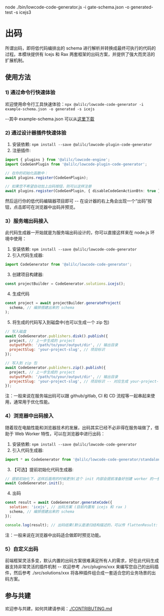 node ./bin/lowcode-code-generator.js -i gate-schema.json -o generated-test -s icejs3

# 出码

所谓出码，即将低代码编排出的 schema 进行解析并转换成最终可执行的代码的过程。本模块提供有 Icejs 和 Rax 两套框架的出码方案，并提供了强大而灵活的扩展机制。

## 使用方法

### 1) 通过命令行快速体验

欢迎使用命令行工具快速体验：`npx @alilc/lowcode-code-generator -i example-schema.json -o generated -s icejs`

--其中 example-schema.json 可以从[这里下载](https://unpkg.com/@alilc/lowcode-code-generator@beta/example-schema.json)

### 2) 通过设计器插件快速体验

1. 安装依赖: `npm install --save @alilc/lowcode-plugin-code-generator`
2. 注册插件:

```ts
import { plugins } from '@alilc/lowcode-engine';
import CodeGenPlugin from '@alilc/lowcode-plugin-code-generator';

// 在你的初始化函数中：
await plugins.register(CodeGenPlugin);

// 如果您不希望自动加上出码按钮，则可以这样注册
await plugins.register(CodeGenPlugin, { disableCodeGenActionBtn: true });
```

然后运行你的低代码编辑器项目即可 -- 在设计器的右上角会出现一个“出码”按钮，点击即可在浏览器中出码并预览。

### 3）服务端出码接入

此代码生成器一开始就是为服务端出码设计的，你可以直接这样来在 node.js 环境中使用：

1. 安装依赖: `npm install --save @alilc/lowcode-code-generator`
2. 引入代码生成器:

```js
import CodeGenerator from '@alilc/lowcode-code-generator';
```

3. 创建项目构建器:

```js
const projectBuilder = CodeGenerator.solutions.icejs();
```

4. 生成代码

```js
const project = await projectBuilder.generateProject(
  schema, // 编排搭建出来的 schema
);
```

5. 将生成的代码写入到磁盘中(也可以生成一个 zip 包)

```js
// 写入磁盘
await CodeGenerator.publishers.disk().publish({
  project, // 上一步生成的 project
  outputPath: '/path/to/your/output/dir', // 输出目录
  projectSlug: 'your-project-slug', // 项目标识
});

// 写入到 zip 包
await CodeGenerator.publishers.zip().publish({
  project, // 上一步生成的 project
  outputPath: '/path/to/your/output/dir', // 输出目录
  projectSlug: 'your-project-slug', // 项目标识 -- 对应生成 your-project-slug.zip 文件
});
```

注：一般来说在服务端出码可以跟 github/gitlab, CI 和 CD 流程等一起串起来使用，通常用于优化性能。

### 4）浏览器中出码接入

随着现在电脑性能和浏览器技术的发展，出码其实已经不必非得在服务端做了，借助于 Web Worker 特性，可以在浏览器中进行出码：

1. 安装依赖: `npm install --save @alilc/lowcode-code-generator`
2. 引入代码生成器:

```js
import * as CodeGenerator from '@alilc/lowcode-code-generator/standalone-loader';
```

3. 【可选】提前初始化代码生成器:

```js
// 提前初始化下，这样后面用的时候更快(这个 init 内部会提前准备好创建 worker 的一些资源)
await CodeGenerator.init();
```

4. 出码

```js
const result = await CodeGenerator.generateCode({
  solution: 'icejs', // 出码方案 (目前内置有 icejs 和 rax )
  schema, // 编排搭建出来的 schema
});

console.log(result); // 出码结果(默认是递归结构描述的，可以传 flattenResult: true 以生成扁平结构的结果)
```

注：一般来说在浏览器中出码适合做即时预览功能。

### 5）自定义出码

前端框架灵活多变，默认内置的出码方案很难满足所有人的需求，好在此代码生成器支持非常灵活的插件机制 -- 欢迎参考 ./src/plugins/xxx 来编写您自己的出码插件，然后参考 ./src/solutions/xxx 将各种插件组合成一套适合您的业务场景的出码方案。

## 参与共建

欢迎参与共建，如何共建请参阅：[./CONTRIBUTING.md](https://github.com/alibaba/lowcode-engine/blob/main/modules/code-generator/CONTRIBUTING.md)
